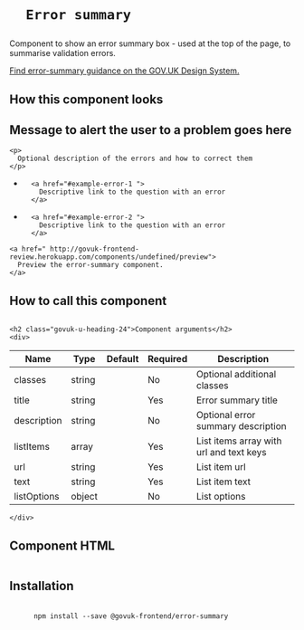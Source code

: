 
  

  

  <h1 class="govuk-u-heading-36">
    
      Error summary
    
  </h1>

  <p class="govuk-u-core-24">
    
  Component to show an error summary box - used at the top of the page, to summarise validation errors.

  </p>

  <p class="govuk-u-copy-19">
    <a href="
  http://www.linktodesignsystem.com
">
      Find error-summary guidance on the GOV.UK Design System.
    </a>
  </p>

  <h2 class="govuk-u-heading-24">How this component looks</h2>
  <div>
    
      


  

<div class="govuk-c-error-summary " aria-labelledby="error-summary-title" role="alert" tabindex="-1">

  <h2 class="govuk-c-error-summary__title" id="error-summary-title">
    Message to alert the user to a problem goes here
  </h2>

  <div class="govuk-c-error-summary__body">
    
    <p>
      Optional description of the errors and how to correct them
    </p>
    
    
  
<ul class="govuk-c-list  govuk-c-error-summary__list">



  <li>
    
      <a href="#example-error-1 ">
        Descriptive link to the question with an error
      </a>
    
  </li>

  <li>
    
      <a href="#example-error-2 ">
        Descriptive link to the question with an error
      </a>
    
  </li>



</ul>



  </div>

</div>



    
  </div>

  <p class="govuk-u-copy-19">
    
    <a href=" http://govuk-frontend-review.herokuapp.com/components/undefined/preview">
      Preview the error-summary component.
    </a>
  </p>

  <h2 class="govuk-u-heading-24">How to call this component</h2>
  <pre><code></code></pre>

  
    <h2 class="govuk-u-heading-24">Component arguments</h2>
    <div>
      
<!-- TODO: Use the table macro here and pass it component argument data -->
| Name        | Type   | Default | Required | Description
|---          |---     |---      |---       |---
| classes     | string |         | No       | Optional additional classes
| title       | string |         | Yes      | Error summary title
| description | string |         | No       | Optional error summary description
| listItems   | array  |         | Yes      | List items array with url and text keys
| url         | string |         | Yes      | List item url
| text        | string |         | Yes      | List item text
| listOptions | object |         | No       | List options

    </div>
  

  <h2 class="govuk-u-heading-24">Component HTML</h2>
  <pre><code></code></pre>

  
  <h2 class="govuk-u-heading-24">Installation</h2>
  <pre>
    <code>
      npm install --save @govuk-frontend/error-summary
    </code>
  </pre>
  




